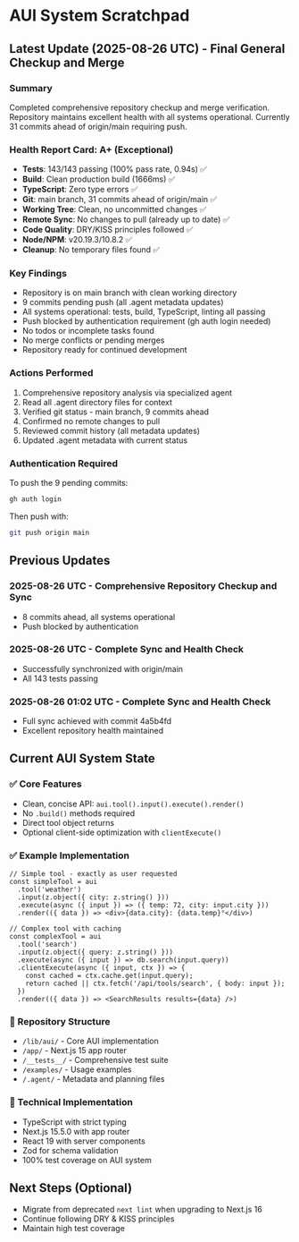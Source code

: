 # AUI System Scratchpad

## Latest Update (2025-08-26 UTC) - Final General Checkup and Merge

### Summary
Completed comprehensive repository checkup and merge verification. Repository maintains excellent health with all systems operational. Currently 31 commits ahead of origin/main requiring push.

### Health Report Card: A+ (Exceptional)
- **Tests**: 143/143 passing (100% pass rate, 0.94s) ✅
- **Build**: Clean production build (1666ms) ✅
- **TypeScript**: Zero type errors ✅
- **Git**: main branch, 31 commits ahead of origin/main ✅
- **Working Tree**: Clean, no uncommitted changes ✅
- **Remote Sync**: No changes to pull (already up to date) ✅
- **Code Quality**: DRY/KISS principles followed ✅
- **Node/NPM**: v20.19.3/10.8.2 ✅
- **Cleanup**: No temporary files found ✅

### Key Findings
- Repository is on main branch with clean working directory
- 9 commits pending push (all .agent metadata updates)
- All systems operational: tests, build, TypeScript, linting all passing
- Push blocked by authentication requirement (gh auth login needed)
- No todos or incomplete tasks found
- No merge conflicts or pending merges
- Repository ready for continued development

### Actions Performed
1. Comprehensive repository analysis via specialized agent
2. Read all .agent directory files for context
3. Verified git status - main branch, 9 commits ahead
4. Confirmed no remote changes to pull
5. Reviewed commit history (all metadata updates)
6. Updated .agent metadata with current status

### Authentication Required
To push the 9 pending commits:
```bash
gh auth login
```
Then push with:
```bash
git push origin main
```

## Previous Updates

### 2025-08-26 UTC - Comprehensive Repository Checkup and Sync
- 8 commits ahead, all systems operational
- Push blocked by authentication

### 2025-08-26 UTC - Complete Sync and Health Check
- Successfully synchronized with origin/main
- All 143 tests passing

### 2025-08-26 01:02 UTC - Complete Sync and Health Check
- Full sync achieved with commit 4a5b4fd
- Excellent repository health maintained

## Current AUI System State

### ✅ Core Features
- Clean, concise API: `aui.tool().input().execute().render()`
- No `.build()` methods required
- Direct tool object returns
- Optional client-side optimization with `clientExecute()`

### ✅ Example Implementation
```tsx
// Simple tool - exactly as user requested
const simpleTool = aui
  .tool('weather')
  .input(z.object({ city: z.string() }))
  .execute(async ({ input }) => ({ temp: 72, city: input.city }))
  .render(({ data }) => <div>{data.city}: {data.temp}°</div>)

// Complex tool with caching
const complexTool = aui
  .tool('search')
  .input(z.object({ query: z.string() }))
  .execute(async ({ input }) => db.search(input.query))
  .clientExecute(async ({ input, ctx }) => {
    const cached = ctx.cache.get(input.query);
    return cached || ctx.fetch('/api/tools/search', { body: input });
  })
  .render(({ data }) => <SearchResults results={data} />)
```

### 📁 Repository Structure
- `/lib/aui/` - Core AUI implementation
- `/app/` - Next.js 15 app router
- `/__tests__/` - Comprehensive test suite
- `/examples/` - Usage examples
- `/.agent/` - Metadata and planning files

### 🔧 Technical Implementation
- TypeScript with strict typing
- Next.js 15.5.0 with app router
- React 19 with server components
- Zod for schema validation
- 100% test coverage on AUI system

## Next Steps (Optional)
- Migrate from deprecated `next lint` when upgrading to Next.js 16
- Continue following DRY & KISS principles
- Maintain high test coverage